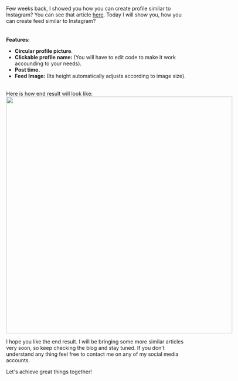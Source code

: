 <p>Few weeks back, I showed you how you can create profile similar to Instagram? You can see that article <a href="http://it.haq.life/blog/115-android-instagram-like-profile">here</a>. 
Today I will show you, how you can create feed similar to Instagram?<br />
<br /><br />
<strong>Features:<br /></strong><ul><li><strong>Circular profile picture</strong>.</li>
<li><strong>Clickable profile name: </strong>(You will have to edit code to make it work accounding to your needs).</li>
<li><strong>Post time.</strong></li><li><strong>Feed Image: </strong>(Its height automatically adjusts according to image size).</li></ul>
<br />Here is how end result will look like:<br /><img style="max-width: 617px;" src="http://haq.life/media/blog/blog-122-1.jpg" alt="" width="617" height="645" /><br />
<p>I hope you like the end result. I will be bringing some more similar articles very soon, so keep checking the blog and stay tuned. If you don&rsquo;t understand any thing feel free to contact me on any of my social media accounts.</p>
<p>Let's achieve great things together!</p>
